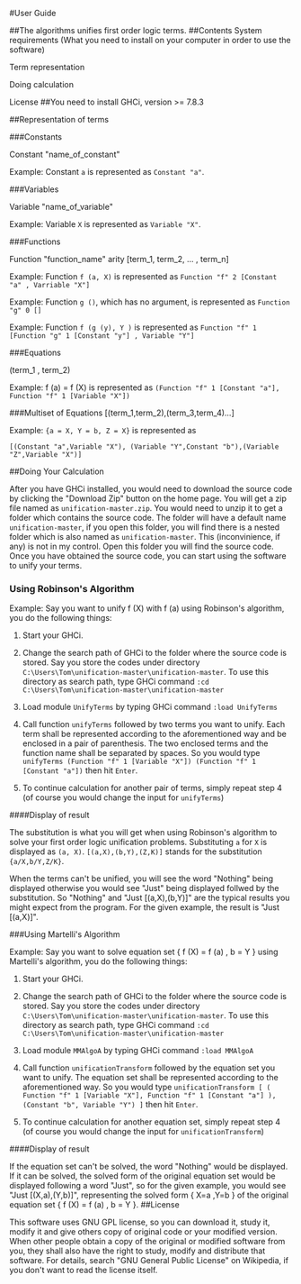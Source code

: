 #User Guide

##The algorithms unifies first order logic terms. 
##Contents
System requirements (What you need to install on your computer in order to use the software)

Term representation

Doing calculation

License
##You need to install 
GHCi, version >= 7.8.3



##Representation of terms

###Constants

Constant "name_of_constant"

Example: Constant `a` is represented as `Constant "a"`.

###Variables

Variable "name_of_variable"

Example: Variable `X` is represented as `Variable "X"`.

###Functions

Function "function_name" arity [term_1, term_2, ... , term_n]

Example: Function `f (a, X)` is represented as `Function "f" 2 [Constant "a" , Varriable "X"]`

Example: Function `g ()`, which has no argument, is represented as `Function "g" 0 []`

Example: Function `f (g (y), Y )` is represented as `Function "f" 1 [Function "g" 1 [Constant "y"] , Variable "Y"]`

###Equations

(term_1 , term_2)

Example: f (a) = f (X) is represented as `(Function "f" 1 [Constant "a"], Function "f" 1 [Variable "X"])`

###Multiset of Equations 
[(term_1,term_2),(term_3,term_4)...]

Example: `{a = X, Y = b, Z = X}` is represented as 

`[(Constant "a",Variable "X"), (Variable "Y",Constant "b"),(Variable "Z",Variable "X")]` 



##Doing Your Calculation

After you have  GHCi installed, you would need to download the source code by clicking the "Download Zip" button on the home page. You will get a zip file named as `unification-master.zip`. You would need to unzip it to get a folder which contains the source code. The folder will have a default name `unification-master`, if you open this folder, you will find there is a nested folder which is also named as `unification-master`. This (inconvinience, if any) is not in my control. Open  this folder you will find the source code.  Once you have obtained the source code, you can start using the software to unify your terms. 

### Using Robinson's Algorithm

Example: Say you want to unify f (X) with f (a) using Robinson's algorithm, you do the following things:

1. Start your GHCi.

2. Change the search path of GHCi to the folder where the source code is stored. Say you store the codes under directory `C:\Users\Tom\unification-master\unification-master`. To use this directory as search path, type GHCi command 
  `:cd C:\Users\Tom\unification-master\unification-master` 

3. Load module `UnifyTerms` by typing GHCi command `:load UnifyTerms`

4. Call function `unifyTerms` followed by two terms you want to unify. Each term shall be represented according to the aforementioned way and be enclosed in a pair of parenthesis. The two enclosed terms and the  function name shall be separated by spaces. So you would type `unifyTerms (Function "f" 1 [Variable "X"]) (Function "f" 1 [Constant "a"])` then hit `Enter`.

5. To continue calculation for another pair of terms, simply repeat step 4 (of course you would change the input for `unifyTerms`) 

####Display of result

The substitution is what you will get when using Robinson's algorithm to solve your first order logic unification problems.
Substituting `a` for `X` is displayed as `(a, X)`. `[(a,X),(b,Y),(Z,K)]` stands for the substitution `{a/X,b/Y,Z/K}`.

When the terms can't be unified, you will see the word "Nothing" being displayed otherwise you would see "Just" being displayed follwed by the substitution. So "Nothing" and "Just [(a,X),(b,Y)]" are the typical results you might expect from the program. For the given example, the result is "Just [(a,X)]".

###Using Martelli's Algorithm

Example: Say you want to solve equation set { f (X) = f (a) , b = Y } using Martelli's algorithm, you do the following things:

1. Start your GHCi.

2. Change the search path of GHCi to the folder where the source code is stored. Say you store the codes under directory `C:\Users\Tom\unification-master\unification-master`. To use this directory as search path, type GHCi command 
  `:cd C:\Users\Tom\unification-master\unification-master` 

3. Load module `MMAlgoA` by typing GHCi command `:load MMAlgoA`

4. Call function `unificationTransform` followed by the equation set you want to unify. The equation set shall be represented according to the aforementioned way. So you would type `unificationTransform [ ( Function "f" 1 [Variable "X"], Function "f" 1 [Constant "a"] ), (Constant "b", Variable "Y") ]` then hit `Enter`.

5. To continue calculation for another equation set, simply repeat step 4 (of course you would change the input for `unificationTransform`) 

####Display of result

If the equation set can't be solved, the word "Nothing" would be displayed. If it can be solved, the solved form of the original equation set would be displayed following a word "Just", so for the given example,  you would see "Just [(X,a),(Y,b)]", representing the solved form { X=a ,Y=b } of the original equation set  { f (X) = f (a) , b = Y }. 
##License

This software uses GNU GPL license, so you can download it, study it, modify it and give others copy of original code or your modified version. When other people obtain a copy of the original or modified software from you, they shall also have the right to study, modify and distribute that software. For details, search "GNU General Public License" on Wikipedia, if you don't want to read the license itself.


